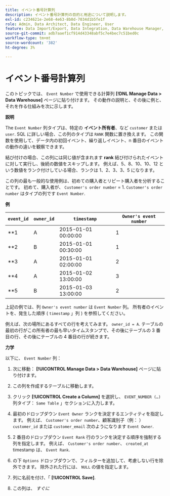 ```yaml
---
title: イベント番号計算列
description: イベント番号計算列の目的と用途について説明します。
exl-id: c234621e-2e68-4e63-8b0d-7034d1b5fe1f
role: Admin, Data Architect, Data Engineer, User
feature: Data Import/Export, Data Integration, Data Warehouse Manager, Commerce Tables
source-git-commit: adb7aaef1cf914d43348abf5c7e4bec7c51bed0c
workflow-type: tm+mt
source-wordcount: '382'
ht-degree: 3%

---
```


# イベント番号計算列

このトピックでは、 `Event Number` で使用できる計算列 **[!DNL Manage Data > Data Warehouse]** ページに貼り付けます。 その動作の説明と、その後に例と、それを作る仕組みを次に示します。

**説明**

The `Event Number` 列タイプは、特定の **イベント所有者**、など `customer` または `user`. SQL に詳しい場合、この列のタイプは `RANK` 関数に置き換えます。 この関数を使用して、データ内の初回イベント、繰り返しイベント、n 番目のイベントの動作の違いを観察できます。

結び付けの場合、この列には同じ値が含まれます **rank** 結び付けられたイベントに対して実行し、後続の数値をスキップします。 例えば、5、8、10、10、12 という数値をランク付けしている場合、ランクは 1、2、3、3、5 になります。

この列の最も一般的な使用例は、初めての購入者とリピート購入者を分析することです。 初めて、購入者が、 `Customer's order number` = 1. `Customer's order number` はタイプの列です `Event Number`.

**例**

| **`event_id`** | **`owner_id`** | **`timestamp`** | **`Owner's event number`** |
|--- |--- |--- |--- |
| **1 | A | 2015-01-01 00:00:00 | 1 |
| **2 | B | 2015-01-01 00:30:00 | 1 |
| **3 | A | 2015-01-01 02:00:00 | 2 |
| **4 | A | 2015-01-02 13:00:00 | 3 |
| **5 | B | 2015-01-03 13:00:00 | 2 |

上記の例では、列 `Owner's event number` は `Event Number` 列。 所有者のイベントを、発生した順序 ( `timestamp` 」列 ) を参照してください。

例えば、次の場所にあるすべての行を考えてみます。 `owner_id = A`. テーブルの最初の行がこの所有者の最も早いタイムスタンプで、その後にテーブルの 3 番目の行、その後にテーブルの 4 番目の行が続きます。

**力学**

以下に、 `Event Number` 列：

1. 次に移動： **[!UICONTROL Manage Data > Data Warehouse]** ページに貼り付けます。

1. この列を作成するテーブルに移動します。

1. クリック **[!UICONTROL Create a Column]** を選択し、 `EVENT_NUMBER (…)` 列タイプ： `Same Table` 」セクションに入力します。

1. 最初のドロップダウン `Event Owner` ランクを決定するエンティティを指定します。 例えば、 `Customer's order number`、顧客識別子（例： ） `customer_id` または `customer_email` 次のようになります `Event Owner`.

1. 2 番目のドロップダウン `Event Rank` 行のランクを決定する順序を強制する列を指定します。 例えば、 `Customer's order number`、 `created_at` timestamp は、 `Event Rank`.

1. の下 `Options` ドロップダウンで、フィルターを追加して、考慮しない行を除外できます。 除外された行には、 `NULL` の値を指定します。

1. 列に名前を付け、「 **[!UICONTROL Save]**.

1. この列は、 _すぐに_
